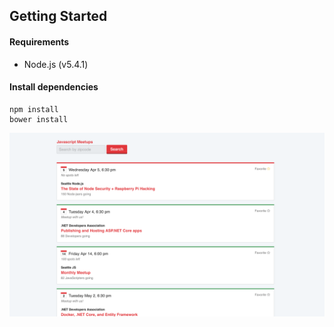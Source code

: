 ## Getting Started

#### Requirements
- Node.js (v5.4.1)

#### Install dependencies
```
npm install
bower install
```

![A preview of the app](meetup-challenge-screenshot.png)
